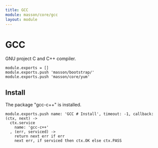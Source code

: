 ```yaml
---
title: GCC
module: masson/core/gcc
layout: module
---
```


# GCC

GNU project C and C++ compiler.

    module.exports = []
    module.exports.push 'masson/bootstrap/'
    module.exports.push 'masson/core/yum'

## Install

The package "gcc-c++" is installed.

    module.exports.push name: 'GCC # Install', timeout: -1, callback: (ctx, next) ->
      ctx.service
        name: 'gcc-c++'
      , (err, serviced) ->
        return next err if err
        next err, if serviced then ctx.OK else ctx.PASS
